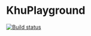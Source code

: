 # KhuPlayground

[![Build status](https://ci.appveyor.com/api/projects/status/nfrs7pomxmqdfiqr?svg=true)](https://ci.appveyor.com/project/MohamadKh75/khuplayground)

